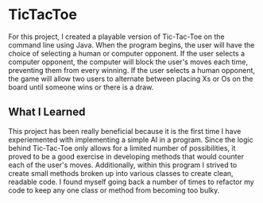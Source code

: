 # TicTacToe

  For this project, I created a playable version of Tic-Tac-Toe on the command line using Java. When the program begins, the user will have the choice of selecting a human or computer opponent. If the user selects a computer opponent, the computer will block the user's moves each time, preventing them from every winning. If the user selects a human opponent, the game will allow two users to alternate between placing Xs or Os on the board until someone wins or there is a draw. 

## What I Learned

  This project has been really beneficial because it is the first time I have experiemented with implementing a simple AI in a program. Since the logic behind Tic-Tac-Toe only allows for a limited number of possibilities, it proved to be a good exercise in developing methods that would counter each of the user's moves. Additionally, within this program I strived to create small methods broken up into various classes to create clean, readable code. I found myself going back a number of times to refactor my code to keep any one class or method from becoming too bulky.

